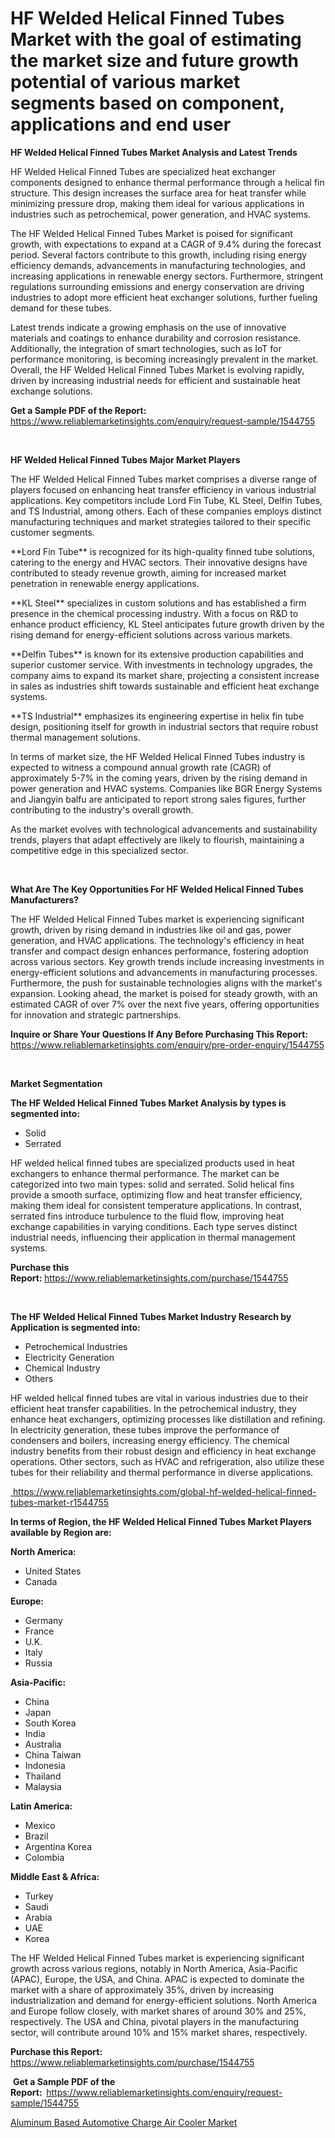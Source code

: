 <p><h1>HF Welded Helical Finned Tubes Market with the goal of estimating the market size and future growth potential of various market segments based on component, applications and end user</h1></p><p><strong>HF Welded Helical Finned Tubes Market Analysis and Latest Trends</strong></p>
<p><p>HF Welded Helical Finned Tubes are specialized heat exchanger components designed to enhance thermal performance through a helical fin structure. This design increases the surface area for heat transfer while minimizing pressure drop, making them ideal for various applications in industries such as petrochemical, power generation, and HVAC systems.</p><p>The HF Welded Helical Finned Tubes Market is poised for significant growth, with expectations to expand at a CAGR of 9.4% during the forecast period. Several factors contribute to this growth, including rising energy efficiency demands, advancements in manufacturing technologies, and increasing applications in renewable energy sectors. Furthermore, stringent regulations surrounding emissions and energy conservation are driving industries to adopt more efficient heat exchanger solutions, further fueling demand for these tubes.</p><p>Latest trends indicate a growing emphasis on the use of innovative materials and coatings to enhance durability and corrosion resistance. Additionally, the integration of smart technologies, such as IoT for performance monitoring, is becoming increasingly prevalent in the market. Overall, the HF Welded Helical Finned Tubes Market is evolving rapidly, driven by increasing industrial needs for efficient and sustainable heat exchange solutions.</p></p>
<p><strong>Get a Sample PDF of the Report:&nbsp;</strong> <a href="https://www.reliablemarketinsights.com/enquiry/request-sample/1544755?utm_campaign=2200&utm_medium=2&utm_source=Github&utm_content=ia&utm_term=11042025&utm_id=hf-welded-helical-finned-tubes">https://www.reliablemarketinsights.com/enquiry/request-sample/1544755</a></p>
<p>&nbsp;</p>
<p><strong>HF Welded Helical Finned Tubes Major Market Players</strong></p>
<p><p>The HF Welded Helical Finned Tubes market comprises a diverse range of players focused on enhancing heat transfer efficiency in various industrial applications. Key competitors include Lord Fin Tube, KL Steel, Delfin Tubes, and TS Industrial, among others. Each of these companies employs distinct manufacturing techniques and market strategies tailored to their specific customer segments.</p><p>**Lord Fin Tube** is recognized for its high-quality finned tube solutions, catering to the energy and HVAC sectors. Their innovative designs have contributed to steady revenue growth, aiming for increased market penetration in renewable energy applications.</p><p>**KL Steel** specializes in custom solutions and has established a firm presence in the chemical processing industry. With a focus on R&D to enhance product efficiency, KL Steel anticipates future growth driven by the rising demand for energy-efficient solutions across various markets.</p><p>**Delfin Tubes** is known for its extensive production capabilities and superior customer service. With investments in technology upgrades, the company aims to expand its market share, projecting a consistent increase in sales as industries shift towards sustainable and efficient heat exchange systems.</p><p>**TS Industrial** emphasizes its engineering expertise in helix fin tube design, positioning itself for growth in industrial sectors that require robust thermal management solutions.</p><p>In terms of market size, the HF Welded Helical Finned Tubes industry is expected to witness a compound annual growth rate (CAGR) of approximately 5-7% in the coming years, driven by the rising demand in power generation and HVAC systems. Companies like BGR Energy Systems and Jiangyin balfu are anticipated to report strong sales figures, further contributing to the industry's overall growth.</p><p>As the market evolves with technological advancements and sustainability trends, players that adapt effectively are likely to flourish, maintaining a competitive edge in this specialized sector.</p></p>
<p>&nbsp;</p>
<p><strong>What Are The Key Opportunities For HF Welded Helical Finned Tubes Manufacturers?</strong></p>
<p><p>The HF Welded Helical Finned Tubes market is experiencing significant growth, driven by rising demand in industries like oil and gas, power generation, and HVAC applications. The technology's efficiency in heat transfer and compact design enhances performance, fostering adoption across various sectors. Key growth trends include increasing investments in energy-efficient solutions and advancements in manufacturing processes. Furthermore, the push for sustainable technologies aligns with the market's expansion. Looking ahead, the market is poised for steady growth, with an estimated CAGR of over 7% over the next five years, offering opportunities for innovation and strategic partnerships.</p></p>
<p><strong>Inquire or Share Your Questions If Any Before Purchasing This Report:</strong> <a href="https://www.reliablemarketinsights.com/enquiry/pre-order-enquiry/1544755?utm_campaign=2200&utm_medium=2&utm_source=Github&utm_content=ia&utm_term=11042025&utm_id=hf-welded-helical-finned-tubes">https://www.reliablemarketinsights.com/enquiry/pre-order-enquiry/1544755</a></p>
<p>&nbsp;</p>
<p><strong>Market Segmentation</strong></p>
<p><strong>The HF Welded Helical Finned Tubes Market Analysis by types is segmented into:</strong></p>
<p><ul><li>Solid</li><li>Serrated</li></ul></p>
<p><p>HF welded helical finned tubes are specialized products used in heat exchangers to enhance thermal performance. The market can be categorized into two main types: solid and serrated. Solid helical fins provide a smooth surface, optimizing flow and heat transfer efficiency, making them ideal for consistent temperature applications. In contrast, serrated fins introduce turbulence to the fluid flow, improving heat exchange capabilities in varying conditions. Each type serves distinct industrial needs, influencing their application in thermal management systems.</p></p>
<p><strong>Purchase this Report:&nbsp;</strong><a href="https://www.reliablemarketinsights.com/purchase/1544755?utm_campaign=2200&utm_medium=2&utm_source=Github&utm_content=ia&utm_term=11042025&utm_id=hf-welded-helical-finned-tubes">https://www.reliablemarketinsights.com/purchase/1544755</a></p>
<p>&nbsp;</p>
<p><strong>The HF Welded Helical Finned Tubes Market Industry Research by Application is segmented into:</strong></p>
<p><ul><li>Petrochemical Industries</li><li>Electricity Generation</li><li>Chemical Industry</li><li>Others</li></ul></p>
<p><p>HF welded helical finned tubes are vital in various industries due to their efficient heat transfer capabilities. In the petrochemical industry, they enhance heat exchangers, optimizing processes like distillation and refining. In electricity generation, these tubes improve the performance of condensers and boilers, increasing energy efficiency. The chemical industry benefits from their robust design and efficiency in heat exchange operations. Other sectors, such as HVAC and refrigeration, also utilize these tubes for their reliability and thermal performance in diverse applications.</p></p>
<p><a href="https://www.reliablemarketinsights.com/global-hf-welded-helical-finned-tubes-market-r1544755?utm_campaign=2200&utm_medium=2&utm_source=Github&utm_content=ia&utm_term=11042025&utm_id=hf-welded-helical-finned-tubes">&nbsp;https://www.reliablemarketinsights.com/global-hf-welded-helical-finned-tubes-market-r1544755</a></p>
<p><strong>In terms of Region, the HF Welded Helical Finned Tubes Market Players available by Region are:</strong></p>
<p>
    <p> <strong> North America: </strong>
        <ul>
            <li>United States</li>
            <li>Canada</li>
        </ul>
        </p> 
    <p> <strong> Europe: </strong>
        <ul>
            <li>Germany</li>
            <li>France</li>
            <li>U.K.</li>
            <li>Italy</li>
            <li>Russia</li>
        </ul>
        </p> 
    <p> <strong> Asia-Pacific: </strong>
        <ul>
            <li>China</li>
            <li>Japan</li>
            <li>South Korea</li>
            <li>India</li>
            <li>Australia</li>
            <li>China Taiwan</li>
            <li>Indonesia</li>
            <li>Thailand</li>
            <li>Malaysia</li>
        </ul>
        </p> 
    <p> <strong> Latin America: </strong>
        <ul>
            <li>Mexico</li>
            <li>Brazil</li>
            <li>Argentina Korea</li>
            <li>Colombia</li>
        </ul>
        </p> 
    <p> <strong> Middle East & Africa: </strong>
        <ul>
            <li>Turkey</li>
            <li>Saudi</li>
            <li>Arabia</li>
            <li>UAE</li>
            <li>Korea</li>
        </ul>
    </p>
    </p>
<p><p>The HF Welded Helical Finned Tubes market is experiencing significant growth across various regions, notably in North America, Asia-Pacific (APAC), Europe, the USA, and China. APAC is expected to dominate the market with a share of approximately 35%, driven by increasing industrialization and demand for energy-efficient solutions. North America and Europe follow closely, with market shares of around 30% and 25%, respectively. The USA and China, pivotal players in the manufacturing sector, will contribute around 10% and 15% market shares, respectively.</p></p>
<p><strong>Purchase this Report: </strong><a href="https://www.reliablemarketinsights.com/purchase/1544755?utm_campaign=2200&utm_medium=2&utm_source=Github&utm_content=ia&utm_term=11042025&utm_id=hf-welded-helical-finned-tubes">https://www.reliablemarketinsights.com/purchase/1544755</a></p>
<p>&nbsp;<strong>Get a Sample PDF of the Report:&nbsp;&nbsp;</strong><a href="https://www.reliablemarketinsights.com/enquiry/request-sample/1544755?utm_campaign=2200&utm_medium=2&utm_source=Github&utm_content=ia&utm_term=11042025&utm_id=hf-welded-helical-finned-tubes">https://www.reliablemarketinsights.com/enquiry/request-sample/1544755</a></p>
<p><strong></strong></p>
<p><p><a href="https://github.com/duerknikko44/Market-Research-Report-List-1/blob/main/aluminum-based-automotive-charge-air-cooler-market.md?utm_campaign=2200&utm_medium=2&utm_source=Github&utm_content=ia&utm_term=11042025&utm_id=hf-welded-helical-finned-tubes">Aluminum Based Automotive Charge Air Cooler Market</a></p></p>